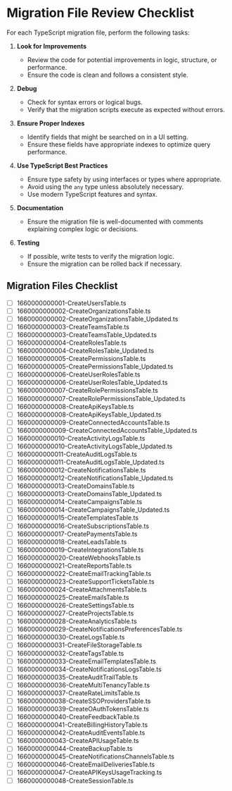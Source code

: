# Migration File Review Checklist

For each TypeScript migration file, perform the following tasks:

1. **Look for Improvements**
   - Review the code for potential improvements in logic, structure, or performance.
   - Ensure the code is clean and follows a consistent style.

2. **Debug**
   - Check for syntax errors or logical bugs.
   - Verify that the migration scripts execute as expected without errors.

3. **Ensure Proper Indexes**
   - Identify fields that might be searched on in a UI setting.
   - Ensure these fields have appropriate indexes to optimize query performance.

4. **Use TypeScript Best Practices**
   - Ensure type safety by using interfaces or types where appropriate.
   - Avoid using the `any` type unless absolutely necessary.
   - Use modern TypeScript features and syntax.

5. **Documentation**
   - Ensure the migration file is well-documented with comments explaining complex logic or decisions.

6. **Testing**
   - If possible, write tests to verify the migration logic.
   - Ensure the migration can be rolled back if necessary.

## Migration Files Checklist

- [ ] 1660000000001-CreateUsersTable.ts
- [ ] 1660000000002-CreateOrganizationsTable.ts
- [ ] 1660000000002-CreateOrganizationsTable_Updated.ts
- [ ] 1660000000003-CreateTeamsTable.ts
- [ ] 1660000000003-CreateTeamsTable_Updated.ts
- [ ] 1660000000004-CreateRolesTable.ts
- [ ] 1660000000004-CreateRolesTable_Updated.ts
- [ ] 1660000000005-CreatePermissionsTable.ts
- [ ] 1660000000005-CreatePermissionsTable_Updated.ts
- [ ] 1660000000006-CreateUserRolesTable.ts
- [ ] 1660000000006-CreateUserRolesTable_Updated.ts
- [ ] 1660000000007-CreateRolePermissionsTable.ts
- [ ] 1660000000007-CreateRolePermissionsTable_Updated.ts
- [ ] 1660000000008-CreateApiKeysTable.ts
- [ ] 1660000000008-CreateApiKeysTable_Updated.ts
- [ ] 1660000000009-CreateConnectedAccountsTable.ts
- [ ] 1660000000009-CreateConnectedAccountsTable_Updated.ts
- [ ] 1660000000010-CreateActivityLogsTable.ts
- [ ] 1660000000010-CreateActivityLogsTable_Updated.ts
- [ ] 1660000000011-CreateAuditLogsTable.ts
- [ ] 1660000000011-CreateAuditLogsTable_Updated.ts
- [ ] 1660000000012-CreateNotificationsTable.ts
- [ ] 1660000000012-CreateNotificationsTable_Updated.ts
- [ ] 1660000000013-CreateDomainsTable.ts
- [ ] 1660000000013-CreateDomainsTable_Updated.ts
- [ ] 1660000000014-CreateCampaignsTable.ts
- [ ] 1660000000014-CreateCampaignsTable_Updated.ts
- [ ] 1660000000015-CreateTemplatesTable.ts
- [ ] 1660000000016-CreateSubscriptionsTable.ts
- [ ] 1660000000017-CreatePaymentsTable.ts
- [ ] 1660000000018-CreateLeadsTable.ts
- [ ] 1660000000019-CreateIntegrationsTable.ts
- [ ] 1660000000020-CreateWebhooksTable.ts
- [ ] 1660000000021-CreateReportsTable.ts
- [ ] 1660000000022-CreateEmailTrackingTable.ts
- [ ] 1660000000023-CreateSupportTicketsTable.ts
- [ ] 1660000000024-CreateAttachmentsTable.ts
- [ ] 1660000000025-CreateEmailsTable.ts
- [ ] 1660000000026-CreateSettingsTable.ts
- [ ] 1660000000027-CreateProjectsTable.ts
- [ ] 1660000000028-CreateAnalyticsTable.ts
- [ ] 1660000000029-CreateNotificationsPreferencesTable.ts
- [ ] 1660000000030-CreateLogsTable.ts
- [ ] 1660000000031-CreateFileStorageTable.ts
- [ ] 1660000000032-CreateTagsTable.ts
- [ ] 1660000000033-CreateEmailTemplatesTable.ts
- [ ] 1660000000034-CreateNotificationsLogsTable.ts
- [ ] 1660000000035-CreateAuditTrailTable.ts
- [ ] 1660000000036-CreateMultiTenancyTable.ts
- [ ] 1660000000037-CreateRateLimitsTable.ts
- [ ] 1660000000038-CreateSSOProvidersTable.ts
- [ ] 1660000000039-CreateOAuthTokensTable.ts
- [ ] 1660000000040-CreateFeedbackTable.ts
- [ ] 1660000000041-CreateBillingHistoryTable.ts
- [ ] 1660000000042-CreateAuditEventsTable.ts
- [ ] 1660000000043-CreateAPIUsageTable.ts
- [ ] 1660000000044-CreateBackupTable.ts
- [ ] 1660000000045-CreateNotificationsChannelsTable.ts
- [ ] 1660000000046-CreateEmailDeliveriesTable.ts
- [ ] 1660000000047-CreateAPIKeysUsageTracking.ts
- [ ] 1660000000048-CreateSessionTable.ts
